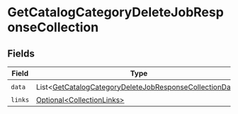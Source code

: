 # GetCatalogCategoryDeleteJobResponseCollection


## Fields

| Field                                                                                                                                    | Type                                                                                                                                     | Required                                                                                                                                 | Description                                                                                                                              |
| ---------------------------------------------------------------------------------------------------------------------------------------- | ---------------------------------------------------------------------------------------------------------------------------------------- | ---------------------------------------------------------------------------------------------------------------------------------------- | ---------------------------------------------------------------------------------------------------------------------------------------- |
| `data`                                                                                                                                   | List\<[GetCatalogCategoryDeleteJobResponseCollectionData](../../models/components/GetCatalogCategoryDeleteJobResponseCollectionData.md)> | :heavy_check_mark:                                                                                                                       | N/A                                                                                                                                      |
| `links`                                                                                                                                  | [Optional\<CollectionLinks>](../../models/components/CollectionLinks.md)                                                                 | :heavy_minus_sign:                                                                                                                       | N/A                                                                                                                                      |